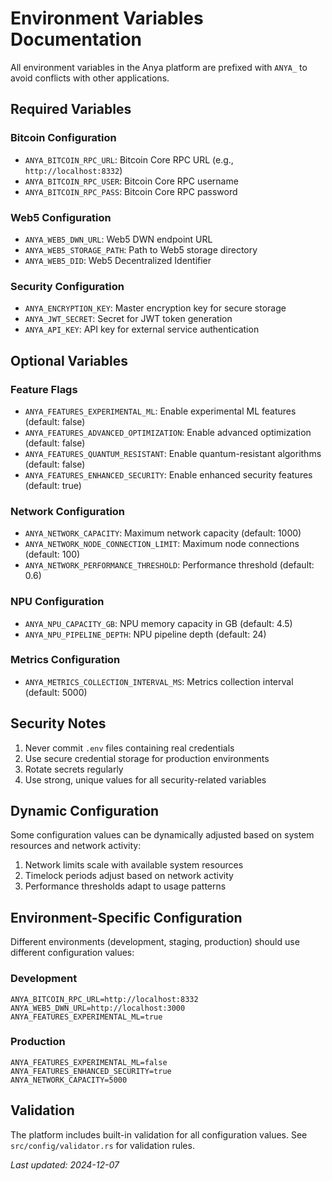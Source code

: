 # Environment Variables Documentation

All environment variables in the Anya platform are prefixed with `ANYA_` to avoid conflicts with other applications.

## Required Variables

### Bitcoin Configuration
- `ANYA_BITCOIN_RPC_URL`: Bitcoin Core RPC URL (e.g., `http://localhost:8332`)
- `ANYA_BITCOIN_RPC_USER`: Bitcoin Core RPC username
- `ANYA_BITCOIN_RPC_PASS`: Bitcoin Core RPC password

### Web5 Configuration
- `ANYA_WEB5_DWN_URL`: Web5 DWN endpoint URL
- `ANYA_WEB5_STORAGE_PATH`: Path to Web5 storage directory
- `ANYA_WEB5_DID`: Web5 Decentralized Identifier

### Security Configuration
- `ANYA_ENCRYPTION_KEY`: Master encryption key for secure storage
- `ANYA_JWT_SECRET`: Secret for JWT token generation
- `ANYA_API_KEY`: API key for external service authentication

## Optional Variables

### Feature Flags
- `ANYA_FEATURES_EXPERIMENTAL_ML`: Enable experimental ML features (default: false)
- `ANYA_FEATURES_ADVANCED_OPTIMIZATION`: Enable advanced optimization (default: false)
- `ANYA_FEATURES_QUANTUM_RESISTANT`: Enable quantum-resistant algorithms (default: false)
- `ANYA_FEATURES_ENHANCED_SECURITY`: Enable enhanced security features (default: true)

### Network Configuration
- `ANYA_NETWORK_CAPACITY`: Maximum network capacity (default: 1000)
- `ANYA_NETWORK_NODE_CONNECTION_LIMIT`: Maximum node connections (default: 100)
- `ANYA_NETWORK_PERFORMANCE_THRESHOLD`: Performance threshold (default: 0.6)

### NPU Configuration
- `ANYA_NPU_CAPACITY_GB`: NPU memory capacity in GB (default: 4.5)
- `ANYA_NPU_PIPELINE_DEPTH`: NPU pipeline depth (default: 24)

### Metrics Configuration
- `ANYA_METRICS_COLLECTION_INTERVAL_MS`: Metrics collection interval (default: 5000)

## Security Notes

1. Never commit `.env` files containing real credentials
2. Use secure credential storage for production environments
3. Rotate secrets regularly
4. Use strong, unique values for all security-related variables

## Dynamic Configuration

Some configuration values can be dynamically adjusted based on system resources and network activity:

1. Network limits scale with available system resources
2. Timelock periods adjust based on network activity
3. Performance thresholds adapt to usage patterns

## Environment-Specific Configuration

Different environments (development, staging, production) should use different configuration values:

### Development
```env
ANYA_BITCOIN_RPC_URL=http://localhost:8332
ANYA_WEB5_DWN_URL=http://localhost:3000
ANYA_FEATURES_EXPERIMENTAL_ML=true
```

### Production
```env
ANYA_FEATURES_EXPERIMENTAL_ML=false
ANYA_FEATURES_ENHANCED_SECURITY=true
ANYA_NETWORK_CAPACITY=5000
```

## Validation

The platform includes built-in validation for all configuration values. See `src/config/validator.rs` for validation rules.

*Last updated: 2024-12-07*
